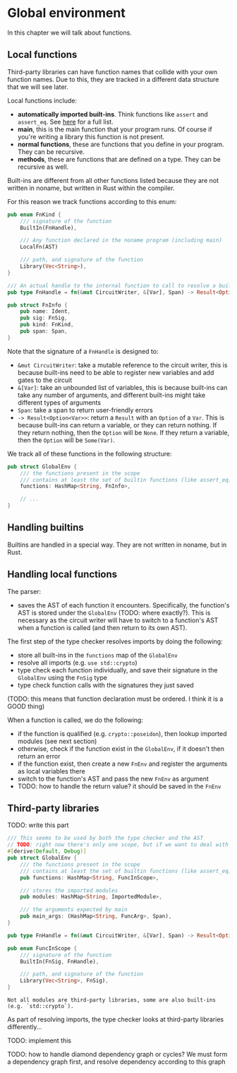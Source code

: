 # Global environment

In this chapter we will talk about functions.

## Local functions

Third-party libraries can have function names that collide with your own function names. 
Due to this, they are tracked in a different data structure that we will see later.

Local functions include:

* **automatically imported built-ins**. Think functions like `assert` and `assert_eq`. See [here](./basics.md#Builtins-and-use-statements) for a full list.
* **main**, this is the main function that your program runs. Of course if you're writing a library this function is not present.
* **normal functions**, these are functions that you define in your program. They can be recursive.
* **methods**, these are functions that are defined on a type. They can be recursive as well.

Built-ins are different from all other functions listed because they are not written in noname, but written in Rust within the compiler. 

For this reason we track functions according to this enum:

```rust
pub enum FnKind {
    /// signature of the function
    BuiltIn(FnHandle),

    /// Any function declared in the noname program (including main)
    LocalFn(AST)

    /// path, and signature of the function
    Library(Vec<String>),
}

/// An actual handle to the internal function to call to resolve a built-in function call.
pub type FnHandle = fn(&mut CircuitWriter, &[Var], Span) -> Result<Option<Var>>;

pub struct FnInfo {
    pub name: Ident,
    pub sig: FnSig,
    pub kind: FnKind,
    pub span: Span,
}
```

Note that the signature of a `FnHandle` is designed to:

* `&mut CircuitWriter`: take a mutable reference to the circuit writer, this is because built-ins need to be able to register new variables and add gates to the circuit
* `&[Var]`: take an unbounded list of variables, this is because built-ins can take any number of arguments, and different built-ins might take different types of arguments
* `Span`: take a span to return user-friendly errors
* `-> Result<Option<Var>>`: return a `Result` with an `Option` of a `Var`. This is because built-ins can return a variable, or they can return nothing. If they return nothing, then the `Option` will be `None`. If they return a variable, then the `Option` will be `Some(Var)`.

We track all of these functions in the following structure:

```rust
pub struct GlobalEnv {
    /// the functions present in the scope
    /// contains at least the set of builtin functions (like assert_eq)
    functions: HashMap<String, FnInfo>,

    // ...
}
```

## Handling builtins

Builtins are handled in a special way. They are not written in noname, but in Rust.

## Handling local functions

The parser:

* saves the AST of each function it encounters. Specifically, the function's AST is stored under the `GlobalEnv` (TODO: where exactly?). This is necessary as the circuit writer will have to switch to a function's AST when a function is called (and then return to its own AST).

The first step of the type checker resolves imports by doing the following:

* store all built-ins in the `functions` map of the `GlobalEnv`
* resolve all imports (e.g. `use std::crypto`)
* type check each function individually, and save their signature in the `GlobalEnv` using the `FnSig` type
* type check function calls with the signatures they just saved 

(TODO: this means that function declaration must be ordered. I think it is a GOOD thing)

When a function is called, we do the following:

* if the function is qualified (e.g. `crypto::poseidon`), then lookup imported modules (see next section)
* otherwise, check if the function exist in the `GlobalEnv`, if it doesn't then return an error
* if the function exist, then create a new `FnEnv` and register the arguments as local variables there
* switch to the function's AST and pass the new `FnEnv` as argument
* TODO: how to handle the return value? it should be saved in the `FnEnv`


## Third-party libraries

TODO: write this part

```rust
/// This seems to be used by both the type checker and the AST
// TODO: right now there's only one scope, but if we want to deal with multiple scopes then we'll need to make sure child scopes have access to parent scope, shadowing, etc.
#[derive(Default, Debug)]
pub struct GlobalEnv {
    /// the functions present in the scope
    /// contains at least the set of builtin functions (like assert_eq)
    pub functions: HashMap<String, FuncInScope>,

    /// stores the imported modules
    pub modules: HashMap<String, ImportedModule>,

    /// the arguments expected by main
    pub main_args: (HashMap<String, FuncArg>, Span),
}

pub type FnHandle = fn(&mut CircuitWriter, &[Var], Span) -> Result<Option<Var>>;

pub enum FuncInScope {
    /// signature of the function
    BuiltIn(FnSig, FnHandle),

    /// path, and signature of the function
    Library(Vec<String>, FnSig),
}
```

```admonish
Not all modules are third-party libraries, some are also built-ins (e.g. `std::crypto`).
```

As part of resolving imports, the type checker looks at third-party libraries differently...

TODO: implement this

TODO: how to handle diamond dependency graph or cycles? We must form a dependency graph first, and resolve dependency according to this graph
